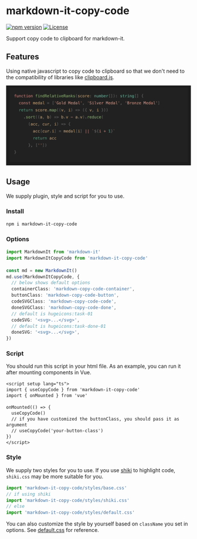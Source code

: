 # markdown-it-copy-code

[![npm version][npm-version-src]][npm-version-href]
[![License][license-src]][license-href]

Support copy code to clipboard for markdown-it.

## Features

Using native javascript to copy code to clipboard so that we don't need to the compatibility of libraries like [clipboard.js](https://clipboardjs.com/).

![](./assets/feature.gif)

## Usage

We supply plugin, style and script for you to use.

### Install
``` sh
npm i markdown-it-copy-code
```

### Options
``` ts
import MarkdownIt from 'markdown-it'
import MarkdownItCopyCode from 'markdown-it-copy-code'

const md = new MarkdownIt()
md.use(MarkdownItCopyCode, {
  // below shows default options
  containerClass: 'markdown-copy-code-container',
  buttonClass: 'markdown-copy-code-button',
  codeSVGClass: 'markdown-copy-code-code',
  doneSVGClass: 'markdown-copy-code-done',
  // default is hugeicons:task-01
  codeSVG: '<svg>...</svg>',
  // default is hugeicons:task-done-01
  doneSVG: '<svg>...</svg>',
})
```

### Script
You should run this script in your html file.
As an example, you can run it after mounting components in Vue.
``` vue
<script setup lang="ts">
import { useCopyCode } from 'markdown-it-copy-code'
import { onMounted } from 'vue'

onMounted(() => {
  useCopyCode()
  // if you have customized the buttonClass, you should pass it as argument
  // useCopyCode('your-button-class')
})
</script>
```

### Style

We supply two styles for you to use.
If you use [shiki](https://shiki.style/packages/markdown-it) to highlight code, `shiki.css` may be more suitable for you.
``` ts
import 'markdown-it-copy-code/styles/base.css'
// if using shiki
import 'markdown-it-copy-code/styles/shiki.css'
// else
import 'markdown-it-copy-code/styles/default.css'
```

You can also customize the style by yourself based on `className` you set in options.
See [default.css](./styles/default.css) for reference.

<!-- Badges -->

[npm-version-src]: https://img.shields.io/npm/v/markdown-it-copy-code
[npm-version-href]: https://npmjs.com/package/markdown-it-copy-code
[license-src]: https://img.shields.io/github/license/howcasperwhat/markdown-it-copy-code.svg
[license-href]: https://github.com/howcasperwhat/markdown-it-copy-code/blob/main/LICENSE
